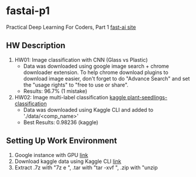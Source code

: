 # fastai-p1
Practical Deep Learning For Coders, Part 1 [fast-ai site](http://course.fast.ai/)

## HW Description
1. HW01: Image classification with CNN (Glass vs Plastic)
    - Data was downloaded using google image search + chrome downloader extension. To help chrome download plugins to download image easier, don't forget to do "Advance Search" and set the "usage rights" to "free to use or share".
    - Results: 96.7% (1 mistake)
1. HW02: Image multi-label classification [kaggle plant-seedlings-classification](https://www.kaggle.com/c/plant-seedlings-classification)
    - Data was downloaded using Kaggle CLI and added to './data/<comp_name>'
    - Best Results: 0.98236 (kaggle)

## Setting Up Work Environment
1. Google instance with GPU [link](https://medium.com/@howkhang/ultimate-guide-to-setting-up-a-google-cloud-machine-for-fast-ai-version-2-f374208be43)
1. Download kaggle data using Kaggle CLI [link](https://github.com/Kaggle/kaggle-api)
1. Extract .7z with "7z e <filename>", .tar with "tar -xvf <filename>", .zip with "unzip <filename>

